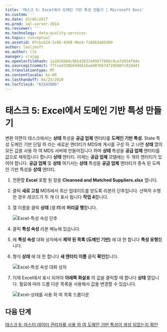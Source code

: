 ```yaml
---
title: '태스크 5: Excel에서 도메인 기반 특성 만들기 | Microsoft Docs'
ms.custom: ''
ms.date: 03/06/2017
ms.prod: sql-server-2014
ms.reviewer: ''
ms.technology: data-quality-services
ms.topic: conceptual
ms.assetid: 07cbc624-2c6b-4568-96e4-f18663a05d80
author: leolimsft
ms.author: lle
manager: craigg
ms.openlocfilehash: 1a2826bb0c9b542837e05b7f600c9ce7d934fd4e
ms.sourcegitcommit: f7fced330b64d6616aeb8766747295807c92dd41
ms.translationtype: MT
ms.contentlocale: ko-KR
ms.lasthandoff: 04/23/2019
ms.locfileid: "63143086"
---
```

# <a name="task-5-creating-a-domain-based-attribute-from-excel"></a>태스크 5: Excel에서 도메인 기반 특성 만들기
  변환 하면이 태스크에서는 **상태** 특성을 **공급 업체** 엔터티를 **도메인 기반 특성**. State 특성 도메인 기반 단일 하 라는 새로운 엔터티가 MDS에 게시를 구성 하 고 나면 **상태** 열의 모든 값을 사용 하 여 MDS 서버에 만들어집니다 하며 **상태** 특성을 **공급 업체** 엔터티를 값으로 채워집니다 합니다 **상태** 엔터티. 이제는 **공급 업체** 모델에는 두 개의 엔터티가 있어야 합니다. **공급 업체** 및 **상태** 여기서는 **상태** 특성을 **공급 업체** 엔터티가 종속 된 도메인 기반 특성을 **상태** 엔터티.  
  
1.  전환할 **Excel** 포함 된 창을 **Cleansed and Matched Suppliers.xlsx** 엽니다.  
  
2.  클릭 **새로 고침** MDS에서 최신 업데이트를 받도록 리본의 단추입니다. 선택적 수행한 경우 레코드가 두 개 더 표시 됩니다 **작업 4**합니다.  
  
3.  열 이름을 클릭 **상태** (셀 **I1**)에 **머리글 행**합니다.  
  
     ![Excel-특성 속성 단추](../../2014/tutorials/media/et-creatingadomainbasedattributefromexcel-01.jpg "Excel-특성 속성 단추")  
  
4.  클릭 **특성 속성** 리본 메뉴에 있습니다.  
  
5.  에 **특성 속성** 대화 상자에서 **제약 된 목록 (도메인 기반)** 에 대 한 합니다 **특성 유형**합니다.  
  
6.  형식 **상태** 에 대 한 합니다 **새 엔터티 이름** 클릭 **확인**합니다.  
  
     ![Excel-특성 속성 대화 상자](../../2014/tutorials/media/et-creatingadomainbasedattributefromexcel-02.jpg "Excel-특성 속성 대화 상자")  
  
7.  이제 Excel에서 표시 되어야 **아래쪽 화살표** 의 값을 클릭할 때 합니다 **상태** 열입니다. 필요에 따라 드롭 다운 목록을 사용해서 값을 변경할 수 있습니다.  
  
     ![Excel-상태를 사용 하 여 목록 드롭다운](../../2014/tutorials/media/et-creatingadomainbasedattributefromexcel-03.jpg "Excel-상태를 사용 하 여 목록 드롭다운")  
  
## <a name="next-step"></a>다음 단계  
 [태스크 6: 마스터 데이터 관리자를 사용 하 여 도메인 기반 특성이 생성 되었는지 확인](../../2014/tutorials/task-6-verify-domain-based-attribute-master-data-manager.md)  
  
  
